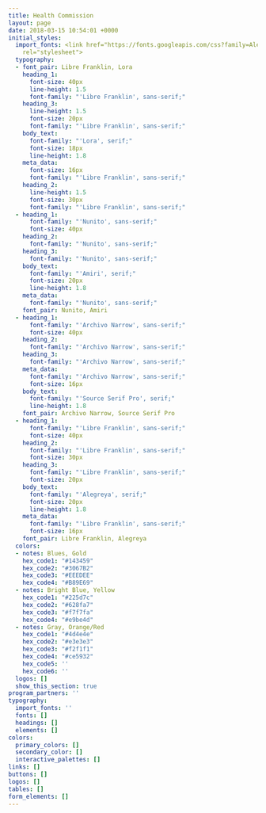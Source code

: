 ```yaml
---
title: Health Commission
layout: page
date: 2018-03-15 10:54:01 +0000
initial_styles:
  import_fonts: <link href="https://fonts.googleapis.com/css?family=Alegreya|Amiri|Archivo+Narrow|Cormorant+Garamond|Libre+Baskerville|Libre+Franklin|Lora|Montserrat|Nunito|Poppins|Source+Serif+Pro"
    rel="stylesheet">
  typography:
  - font_pair: Libre Franklin, Lora
    heading_1:
      font-size: 40px
      line-height: 1.5
      font-family: "'Libre Franklin', sans-serif;"
    heading_3:
      line-height: 1.5
      font-size: 20px
      font-family: "'Libre Franklin', sans-serif;"
    body_text:
      font-family: "'Lora', serif;"
      font-size: 18px
      line-height: 1.8
    meta_data:
      font-size: 16px
      font-family: "'Libre Franklin', sans-serif;"
    heading_2:
      line-height: 1.5
      font-size: 30px
      font-family: "'Libre Franklin', sans-serif;"
  - heading_1:
      font-family: "'Nunito', sans-serif;"
      font-size: 40px
    heading_2:
      font-family: "'Nunito', sans-serif;"
    heading_3:
      font-family: "'Nunito', sans-serif;"
    body_text:
      font-family: "'Amiri', serif;"
      font-size: 20px
      line-height: 1.8
    meta_data:
      font-family: "'Nunito', sans-serif;"
    font_pair: Nunito, Amiri
  - heading_1:
      font-family: "'Archivo Narrow', sans-serif;"
      font-size: 40px
    heading_2:
      font-family: "'Archivo Narrow', sans-serif;"
    heading_3:
      font-family: "'Archivo Narrow', sans-serif;"
    meta_data:
      font-family: "'Archivo Narrow', sans-serif;"
      font-size: 16px
    body_text:
      font-family: "'Source Serif Pro', serif;"
      line-height: 1.8
    font_pair: Archivo Narrow, Source Serif Pro
  - heading_1:
      font-family: "'Libre Franklin', sans-serif;"
      font-size: 40px
    heading_2:
      font-family: "'Libre Franklin', sans-serif;"
      font-size: 30px
    heading_3:
      font-family: "'Libre Franklin', sans-serif;"
      font-size: 20px
    body_text:
      font-family: "'Alegreya', serif;"
      font-size: 20px
      line-height: 1.8
    meta_data:
      font-family: "'Libre Franklin', sans-serif;"
      font-size: 16px
    font_pair: Libre Franklin, Alegreya
  colors:
  - notes: Blues, Gold
    hex_code1: "#143459"
    hex_code2: "#3067B2"
    hex_code3: "#EEEDEE"
    hex_code4: "#B89E69"
  - notes: Bright Blue, Yellow
    hex_code1: "#225d7c"
    hex_code2: "#628fa7"
    hex_code3: "#f7f7fa"
    hex_code4: "#e9be4d"
  - notes: Gray, Orange/Red
    hex_code1: "#4d4e4e"
    hex_code2: "#e3e3e3"
    hex_code3: "#f2f1f1"
    hex_code4: "#ce5932"
    hex_code5: ''
    hex_code6: ''
  logos: []
  show_this_section: true
program_partners: ''
typography:
  import_fonts: ''
  fonts: []
  headings: []
  elements: []
colors:
  primary_colors: []
  secondary_color: []
  interactive_palettes: []
links: []
buttons: []
logos: []
tables: []
form_elements: []
---
```

